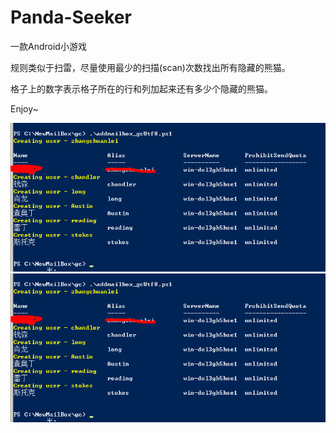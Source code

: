 # Panda-Seeker
一款Android小游戏

规则类似于扫雷，尽量使用最少的扫描(scan)次数找出所有隐藏的熊猫。

格子上的数字表示格子所在的行和列加起来还有多少个隐藏的熊猫。

Enjoy~

![image](https://github.com/lexsaints/powershell/blob/master/IMG/ps2.png)
![image](https://github.com/lexsaints/powershell/blob/master/IMG/ps2.png)


